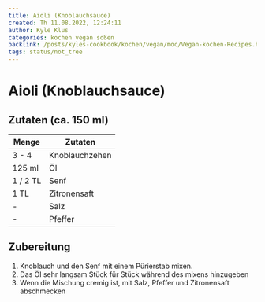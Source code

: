 ```yaml
---
title: Aioli (Knoblauchsauce)
created: Th 11.08.2022, 12:24:11
author: Kyle Klus
categories: kochen vegan soßen
backlink: /posts/kyles-cookbook/kochen/vegan/moc/Vegan-kochen-Recipes.html
tags: status/not_tree
---
```


# Aioli (Knoblauchsauce)

## Zutaten (ca. 150 ml)

| Menge    | Zutaten                        |
| -------- | ------------------------------ |
| 3 - 4    | Knoblauchzehen                 |
| 125 ml   | Öl                             |
| 1 / 2 TL | Senf                           |
| 1 TL     | Zitronensaft                   |
| -        | Salz                           |
| -        | Pfeffer                        |

## Zubereitung

1. Knoblauch und den Senf mit einem Pürierstab mixen.
2. Das Öl sehr langsam Stück für Stück während des mixens hinzugeben
3. Wenn die Mischung cremig ist, mit Salz, Pfeffer und Zitronensaft abschmecken
